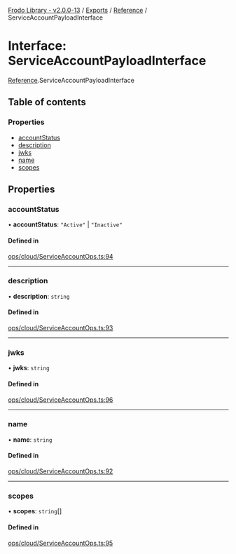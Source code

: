 [Frodo Library - v2.0.0-13](../README.md) / [Exports](../modules.md) / [Reference](../modules/Reference.md) / ServiceAccountPayloadInterface

# Interface: ServiceAccountPayloadInterface

[Reference](../modules/Reference.md).ServiceAccountPayloadInterface

## Table of contents

### Properties

- [accountStatus](Reference.ServiceAccountPayloadInterface.md#accountstatus)
- [description](Reference.ServiceAccountPayloadInterface.md#description)
- [jwks](Reference.ServiceAccountPayloadInterface.md#jwks)
- [name](Reference.ServiceAccountPayloadInterface.md#name)
- [scopes](Reference.ServiceAccountPayloadInterface.md#scopes)

## Properties

### accountStatus

• **accountStatus**: ``"Active"`` \| ``"Inactive"``

#### Defined in

[ops/cloud/ServiceAccountOps.ts:94](https://github.com/vscheuber/frodo-lib/blob/114bd67/src/ops/cloud/ServiceAccountOps.ts#L94)

___

### description

• **description**: `string`

#### Defined in

[ops/cloud/ServiceAccountOps.ts:93](https://github.com/vscheuber/frodo-lib/blob/114bd67/src/ops/cloud/ServiceAccountOps.ts#L93)

___

### jwks

• **jwks**: `string`

#### Defined in

[ops/cloud/ServiceAccountOps.ts:96](https://github.com/vscheuber/frodo-lib/blob/114bd67/src/ops/cloud/ServiceAccountOps.ts#L96)

___

### name

• **name**: `string`

#### Defined in

[ops/cloud/ServiceAccountOps.ts:92](https://github.com/vscheuber/frodo-lib/blob/114bd67/src/ops/cloud/ServiceAccountOps.ts#L92)

___

### scopes

• **scopes**: `string`[]

#### Defined in

[ops/cloud/ServiceAccountOps.ts:95](https://github.com/vscheuber/frodo-lib/blob/114bd67/src/ops/cloud/ServiceAccountOps.ts#L95)
